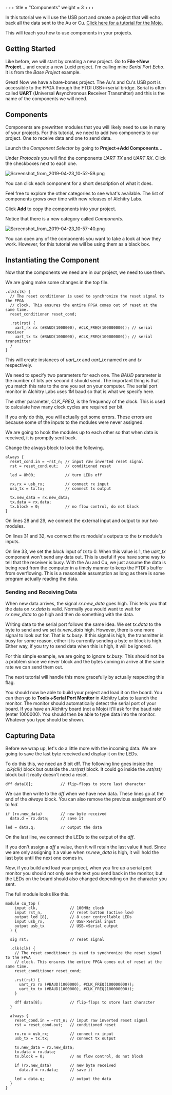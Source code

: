 +++
title = "Components"
weight = 3
+++

In this tutorial we will use the USB port and create a project that will echo back all the data sent to the Au or Cu. [Click here for a tutorial for the Mojo.](@/tutorials/lucid_v1/mojo/components.md)

This will teach you how to use components in your projects.

## Getting Started

Like before, we will start by creating a new project. Go to **File->New Project...** and create a new Lucid project. I'm calling mine _Serial Port Echo_. It is from the _Base Project_ example.

Great! Now we have a bare-bones project. The Au's and Cu's USB port is accessible to the FPGA through the FTDI USB<->serial bridge. Serial is often called **UART** (**U**niversal **A**synchronous **R**eceiver **T**ransmitter) and this is the name of the components we will need.

## Components

Components are prewritten modules that you will likely need to use in many of your projects. For this tutorial, we need to add two components to our project. One to receive data and one to send data.

Launch the _Component Selector_ by going to **Project->Add Components...**

Under _Protocols_ you will find the components _UART TX_ and _UART RX_. Click the checkboxes next to each one.

![Screenshot_from_2019-04-23_10-52-59.png](https://cdn.alchitry.com/lucid_v1/Screenshot_from_2019-04-23_10-52-59.png)

You can click each component for a short description of what it does. 

Feel free to explore the other categories to see what's available. The list of components grows over time with new releases of Alchitry Labs.

Click **Add** to copy the components into your project.

Notice that there is a new category called _Components_.

![Screenshot_from_2019-04-23_10-57-40.png](https://cdn.alchitry.com/lucid_v1/Screenshot_from_2019-04-23_10-57-40.png)

You can open any of the components you want to take a look at how they work. However, for this tutorial we will be using them as a black box.

## Instantiating the Component

Now that the components we need are in our project, we need to use them.

We are going make some changes in the top file.

```lucid
.clk(clk) {
  // The reset conditioner is used to synchronize the reset signal to the FPGA
  // clock. This ensures the entire FPGA comes out of reset at the same time.
  reset_conditioner reset_cond;
 
  .rst(rst) {
    uart_rx rx (#BAUD(1000000), #CLK_FREQ(100000000)); // serial receiver
    uart_tx tx (#BAUD(1000000), #CLK_FREQ(100000000)); // serial transmitter
  }
}
```

This will create instances of _uart_rx_ and _uart_tx_ named _rx_ and _tx_ respectively.

We need to specify two parameters for each one. The _BAUD_ parameter is the number of bits per second it should send. The important thing is that you match this rate to the one you set on your computer. The serial port monitor in Alchitry Labs uses 1M baud so that is what we specify here.

The other parameter, ﻿_CLK_FREQ_﻿, is the frequency of the clock. This is used to calculate how many clock cycles are required per bit.

If you only do this, you will actually get some errors. These errors are because some of the inputs to the modules were never assigned.

We are going to hook the modules up to each other so that when data is received, it is promptly sent back.

Change the always block to look the following.

```lucid
always {
  reset_cond.in = ~rst_n; // input raw inverted reset signal
  rst = reset_cond.out;   // conditioned reset
 
  led = 8h00;             // turn LEDs off
 
  rx.rx = usb_rx;         // connect rx input
  usb_tx = tx.tx;         // connect tx output
 
  tx.new_data = rx.new_data;
  tx.data = rx.data;         
  tx.block = 0;           // no flow control, do not block
}
```

On lines 28 and 29, we connect the external input and output to our two modules. 

On lines 31 and 32, we connect the _rx_ module's outputs to the _tx_ module's inputs. 

On line 33, we set the _block_ input of _tx_ to 0. When this value is 1, the _uart_tx_ component won't send any data out. This is useful if you have some way to tell that the receiver is busy. With the Au and Cu, we just assume the data is being read from the computer in a timely manner to keep the FTDI's buffer from overflowing. This is a reasonable assumption as long as there is some program actually reading the data.

### Sending and Receiving Data

When new data arrives, the signal _rx.new_data_ goes high. This tells you that the data on _rx.data_ is valid. Normally you would want to wait for _rx.new_data_ to go high and then do something with the data.

Writing data to the serial port follows the same idea. We set _tx.data_ to the byte to send and we set _tx.new_data_ high. However, there is one more signal to look out for. That is _tx.busy_. If this signal is high, the transmitter is busy for some reason, either it is currently sending a byte or block is high. Either way, if you try to send data when this is high, it will be ignored.

For this simple example, we are going to ignore _tx.busy_. This should not be a problem since we never block and the bytes coming in arrive at the same rate we can send them out.

The next tutorial will handle this more gracefully by actually respecting this flag. 

You should now be able to build your project and load it on the board. You can then go to **Tools->Serial Port Monitor** in Alchitry Labs to launch the monitor. The monitor should automatically detect the serial port of your board. If you have an Alchitry board (not a Mojo) it'll ask for the baud rate (enter 1000000). You should then be able to type data into the monitor. Whatever you type should be shown.

## Capturing Data

Before we wrap up, let's do a little more with the incoming data. We are going to save the last byte received and display it on the LEDs.

To do this this, we need an 8 bit dff. The following line goes inside the _.clk(clk)_ block but outside the _.rsr(rst)_ block. It could go inside the _.rst(rst)_ block but it really doesn't need a reset.

```lucid
dff data[8];            // flip-flops to store last character
```

We can then write to the _dff_ when we have new data. These lines go at the end of the _always_ block. You can also remove the previous assignment of 0 to _led_.

```lucid
if (rx.new_data)        // new byte received
  data.d = rx.data;     // save it
 
led = data.q;           // output the data
```

On the last line, we connect the LEDs to the output of the _dff_.

If you don't assign a _dff_ a value, then it will retain the last value it had. Since we are only assigning it a value when _rx.new_data_ is high, it will hold the last byte until the next one comes in.

Now, if you build and load your project, when you fire up a serial port monitor you should not only see the text you send back in the monitor, but the LEDs on the board should also changed depending on the character you sent.

The full module looks like this.

```lucid
module cu_top (
    input clk,              // 100MHz clock
    input rst_n,            // reset button (active low)
    output led [8],         // 8 user controllable LEDs
    input usb_rx,           // USB->Serial input
    output usb_tx           // USB->Serial output
  ) {
 
  sig rst;                  // reset signal
 
  .clk(clk) {
    // The reset conditioner is used to synchronize the reset signal to the FPGA
    // clock. This ensures the entire FPGA comes out of reset at the same time.
    reset_conditioner reset_cond;
 
    .rst(rst) {
      uart_rx rx (#BAUD(1000000), #CLK_FREQ(100000000));
      uart_tx tx (#BAUD(1000000), #CLK_FREQ(100000000));
    }
 
    dff data[8];            // flip-flops to store last character
  }
 
  always {
    reset_cond.in = ~rst_n; // input raw inverted reset signal
    rst = reset_cond.out;   // conditioned reset
 
    rx.rx = usb_rx;         // connect rx input
    usb_tx = tx.tx;         // connect tx output
 
    tx.new_data = rx.new_data;
    tx.data = rx.data;         
    tx.block = 0;           // no flow control, do not block
 
    if (rx.new_data)        // new byte received
      data.d = rx.data;     // save it
 
    led = data.q;           // output the data
  }
}
```